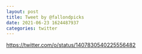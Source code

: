 ```yaml
--- 
layout: post 
title: Tweet by @fallondpicks 
date: 2021-06-23 1624487937 
categories: twitter 
--- 
```

https://twitter.com/o/status/1407830540225556482